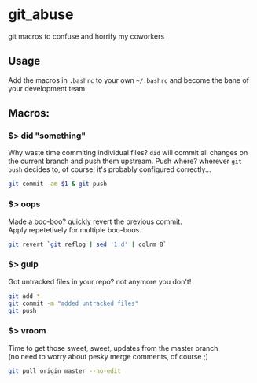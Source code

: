 # git_abuse
git macros to confuse and horrify my coworkers

## Usage

Add the macros in `.bashrc` to your own `~/.bashrc` and become the bane of your development team.<br>

## Macros:

### $> did "something"
Why waste time commiting individual files? `did` will commit all changes on the current branch and push them upstream. Push where? wherever `git push` decides to, of course! it's probably configured correctly...

```bash
git commit -am $1 & git push
```

### $> oops
Made a boo-boo? quickly revert the previous commit.<br>
Apply repetetively for multiple boo-boos.

```bash
git revert `git reflog | sed '1!d' | colrm 8`
```


### $> gulp
Got untracked files in your repo? not anymore you don't!<br>

```bash
git add *
git commit -m "added untracked files"
git push
```
### $> vroom
Time to get those sweet, sweet, updates from the master branch<br>
(no need to worry about pesky merge comments, of course ;)<br>
```bash
git pull origin master --no-edit
```

